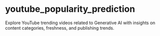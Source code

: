 # youtube_popularity_prediction
Explore YouTube trending videos related to Generative AI with insights on content categories, freshness, and publishing trends.
